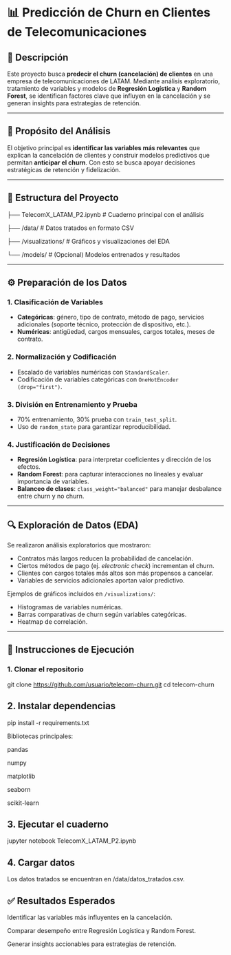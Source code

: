 # 📊 Predicción de Churn en Clientes de Telecomunicaciones  

## 📖 Descripción  
Este proyecto busca **predecir el churn (cancelación) de clientes** en una empresa de telecomunicaciones de LATAM. Mediante análisis exploratorio, tratamiento de variables y modelos de **Regresión Logística** y **Random Forest**, se identifican factores clave que influyen en la cancelación y se generan insights para estrategias de retención.  

---

## 🎯 Propósito del Análisis  
El objetivo principal es **identificar las variables más relevantes** que explican la cancelación de clientes y construir modelos predictivos que permitan **anticipar el churn**. Con esto se busca apoyar decisiones estratégicas de retención y fidelización.  

---

## 📂 Estructura del Proyecto  
├── TelecomX_LATAM_P2.ipynb # Cuaderno principal con el análisis

├── /data/ # Datos tratados en formato CSV

├── /visualizations/ # Gráficos y visualizaciones del EDA

└── /models/ # (Opcional) Modelos entrenados y resultados


---

## ⚙️ Preparación de los Datos  

### 1. Clasificación de Variables  
- **Categóricas**: género, tipo de contrato, método de pago, servicios adicionales (soporte técnico, protección de dispositivo, etc.).  
- **Numéricas**: antigüedad, cargos mensuales, cargos totales, meses de contrato.  

### 2. Normalización y Codificación  
- Escalado de variables numéricas con `StandardScaler`.  
- Codificación de variables categóricas con `OneHotEncoder (drop="first")`.  

### 3. División en Entrenamiento y Prueba  
- 70% entrenamiento, 30% prueba con `train_test_split`.  
- Uso de `random_state` para garantizar reproducibilidad.  

### 4. Justificación de Decisiones  
- **Regresión Logística**: para interpretar coeficientes y dirección de los efectos.  
- **Random Forest**: para capturar interacciones no lineales y evaluar importancia de variables.  
- **Balanceo de clases**: `class_weight="balanced"` para manejar desbalance entre churn y no churn.  

---

## 🔍 Exploración de Datos (EDA)  
Se realizaron análisis exploratorios que mostraron:  
- Contratos más largos reducen la probabilidad de cancelación.  
- Ciertos métodos de pago (ej. *electronic check*) incrementan el churn.  
- Clientes con cargos totales más altos son más propensos a cancelar.  
- Variables de servicios adicionales aportan valor predictivo.  

Ejemplos de gráficos incluidos en `/visualizations/`:  
- Histogramas de variables numéricas.  
- Barras comparativas de churn según variables categóricas.  
- Heatmap de correlación.  

---

## 🚀 Instrucciones de Ejecución  

### 1. Clonar el repositorio  

git clone https://github.com/usuario/telecom-churn.git
cd telecom-churn

## 2. Instalar dependencias

pip install -r requirements.txt

Bibliotecas principales:

pandas

numpy

matplotlib

seaborn

scikit-learn

## 3. Ejecutar el cuaderno

jupyter notebook TelecomX_LATAM_P2.ipynb

## 4. Cargar datos

Los datos tratados se encuentran en /data/datos_tratados.csv.


## ✅ Resultados Esperados

Identificar las variables más influyentes en la cancelación.

Comparar desempeño entre Regresión Logística y Random Forest.

Generar insights accionables para estrategias de retención.




